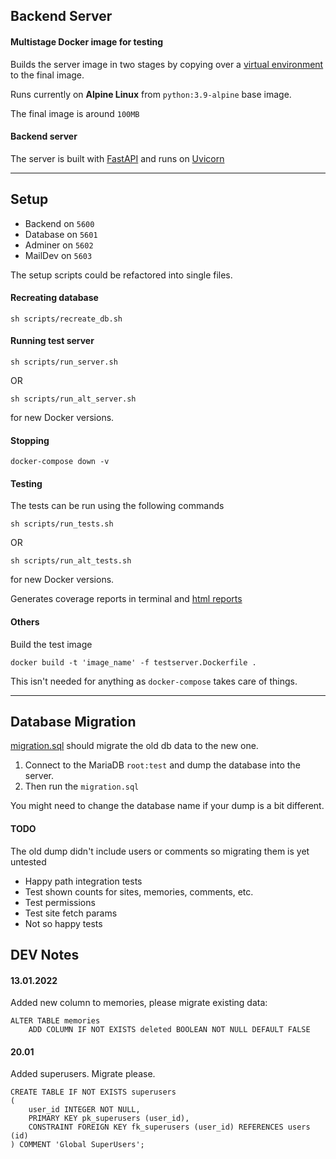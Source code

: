 ## Backend Server

#### Multistage Docker image for testing

Builds the server image in two stages by copying over
a [virtual environment](https://docs.python.org/3/library/venv.html) to the final image.

Runs currently on __Alpine Linux__ from `python:3.9-alpine` base image.

The final image is around `100MB`

#### Backend server

The server is built with [FastAPI](https://fastapi.tiangolo.com/) and runs on [Uvicorn](https://www.uvicorn.org/)

---

## Setup

- Backend on `5600`
- Database on `5601`
- Adminer on `5602`
- MailDev on `5603`

The setup scripts could be refactored into single files.

#### Recreating database

```shell
sh scripts/recreate_db.sh
```

#### Running test server

```shell
sh scripts/run_server.sh
```

OR

```shell
sh scripts/run_alt_server.sh
```

for new Docker versions.

#### Stopping

```shell
docker-compose down -v
```

#### Testing

The tests can be run using the following commands

````shell
sh scripts/run_tests.sh
````

OR

````shell
sh scripts/run_alt_tests.sh
````

for new Docker versions.

Generates coverage reports in terminal and [html reports](./htmlcov/index.html)

#### Others

Build the test image

```shell
docker build -t 'image_name' -f testserver.Dockerfile .
```

This isn't needed for anything as `docker-compose` takes care of things.

---

## Database Migration

[migration.sql](./database/migration.sql) should migrate the old db data to the new one.

1. Connect to the MariaDB `root:test` and dump the database into the server.
2. Then run the `migration.sql`

You might need to change the database name if your dump is a bit different.

#### TODO

The old dump didn't include users or comments so migrating them is yet untested

- Happy path integration tests
- Test shown counts for sites, memories, comments, etc.
- Test permissions
- Test site fetch params
- Not so happy tests

## DEV Notes

#### 13.01.2022

Added new column to memories, please migrate existing data:

```mariadb
ALTER TABLE memories
    ADD COLUMN IF NOT EXISTS deleted BOOLEAN NOT NULL DEFAULT FALSE
```

#### 20.01

Added superusers. Migrate please.

```mariadb
CREATE TABLE IF NOT EXISTS superusers
(
    user_id INTEGER NOT NULL,
    PRIMARY KEY pk_superusers (user_id),
    CONSTRAINT FOREIGN KEY fk_superusers (user_id) REFERENCES users (id)
) COMMENT 'Global SuperUsers';
```